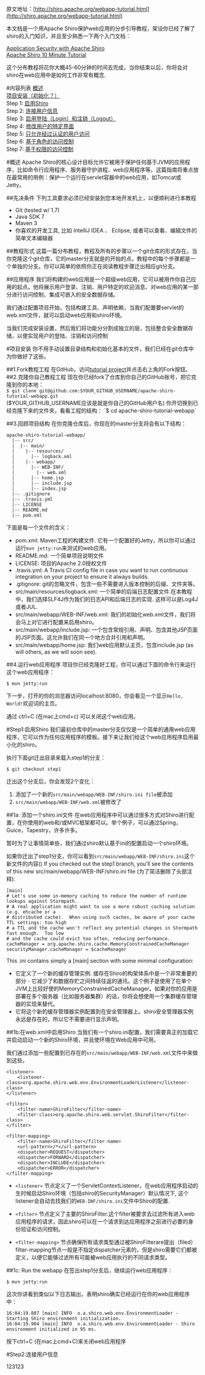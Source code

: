 原文地址：[http://shiro.apache.org/webapp-tutorial.html](http://shiro.apache.org/webapp-tutorial.html)

本文档是一个用Apache Shiro保护web应用的分步引导教程，架设你已经了解了shiro的入门知识，并且至少熟悉一下两个入门文档：

[Application Security with Apache Shiro](http://www.infoq.com/articles/apache-shiro)  
[Apache Shiro 10 Minute Tutorial](http://shiro.apache.org/10-minute-tutorial.html)

这个分布教程将花你大概45-60分钟的时间去完成，当你结束以后，你将会对shiro在web应用中是如何工作非常有概念.

#内容列表
[概述](#概述)  
[项目安装（初始化？）](#项目安装)  
Step 1: [启用Shiro](#step1启用shiro)  
Step 2: [连接用户信息](#step2连接用户信息)  
Step 3: [启用登陆（Login）和注销（Logout）](#step3)  
Step 4: [修改用户的特定界面](#step4)  
Step 5: [只允许经过认证的用户访问](#step5)  
Step 6: [基于角色的访问控制](#step6)  
Step 7: [基于权限的访问控制](#step7)  

#<span id="overview">概述</span>
Apache Shiro的核心设计目标允许它被用于保护任何基于JVM的应用程序，比如命令行应用程序、服务器守护进程、web应用程序等。这篇指南将重点放在最常用的用例：保护一个运行在servlet容器中的web应用，如Tomcat或Jetty。

##先决条件
下列工具要求必须已经安装到您本地开发机上，以便顺利进行本教程
* Git (tested w/ 1.7)  
* Java SDK 7  
* Maven 3  
* 你喜欢的开发工具, 比如 IntelliJ IDEA 、 Eclipse, 或者可以查看、编辑文件的简单文本编辑器

##教程形式
这篇一篇分布教程，教程及所有的步骤以一个git仓库的形式存在。当你克隆这个git仓库，它的master分支就是的开始的点。教程中的每个步骤都是一个单独的分支。你可以简单的依照你正在阅读教程步骤迁出相应git分支。

##应用程序
我们将构建的web应用是一个超级web应用，它可以被用作你自己应用的起点。他将展示用户登录、注销、用户特定的欢迎消息、对web应用的某一部分进行访问控制、集成可嵌入的安全数据存储。

我们通过配置项目开始，包括构建工具、声明依赖，当我们配置要servlet的web.xml文件，就可以启动web应用和shiro环境。

当我们完成安装设置，然后我们将功能分分割成独立的层，包括整合安全数据存储，以便实现用户的登陆、注销和访问控制

#项目安装
你不用手动设置目录结构和初始化基本的文件，我们已经在git仓库中为你做好了这些。

##1.Fork教程工程
在GitHub，访问[tutorial project](https://github.com/lhazlewood/apache-shiro-tutorial-webapp)并点击右上角的Fork按钮。
##2.克隆你自己教程工程
现在你已经fork了仓库到你自己的GitHub账号，把它克隆到你的本地：  
`$ git clone git@github.com:$YOUR_GITHUB_USERNAME/apache-shiro-tutorial-webapp.git`  
($YOUR_GITHUB_USERNAME应该是就是你自己的GitHub用户名)  
你开切换到已经克隆下来的文件夹，看看工程的结构：   
`$ cd apache-shiro-tutorial-webapp`

##3.回顾项目结构
在你克隆仓库后，你现在的master分支将会有以下结构： 
```
apache-shiro-tutorial-webapp/
  |-- src/
  |  |-- main/
  |    |-- resources/
  |      |-- logback.xml
  |    |-- webapp/
  |      |-- WEB-INF/
  |        |-- web.xml
  |      |-- home.jsp
  |      |-- include.jsp
  |      |-- index.jsp
  |-- .gitignore
  |-- .travis.yml
  |-- LICENSE
  |-- README.md
  |-- pom.xml
```
下面是每一个文件的含义：
* pom.xml: Maven工程的构建文件. 它有一个配置好的Jetty，所以你可以通过运行`mvn jetty:run`来测试的web应用。
* README.md: 一个简单项目说明文件
* LICENSE: 项目的Apache 2.0授权文件
* .travis.yml: A Travis CI config file in case you want to run continuous integration on your project to ensure it always builds.
* .gitignore: git的忽略文件，包含一些不需要进入版本控制的后缀、文件夹等。
* src/main/resources/logback.xml: 一个简单的后端日志配置文件.在本教程中，我们选择SLF4J作为我们的日志API和后端日志的实现. 这样可以是Log4J或者JUL.
* src/main/webapp/WEB-INF/web.xml: 我们的初始化web.xml文件，我们将会马上对它进行配置来启用shiro。
* src/main/webapp/include.jsp: 一个包含常规引用、声明、包含其他JSP页面的JSP页面。这允许我们在同一个地方合并引用和声明。
* src/main/webapp/home.jsp: 我们web应用默认主页，包含include.jsp (as will others, as we will soon see).

##4.运行web应用程序
项目你已经克隆好工程，你可以通过下面的命令行来运行这个web应用程序：
```
$ mvn jetty:run 
```
下一步，打开的你的浏览器访问localhost:8080，你会看见一个显示`Hello, World!`欢迎词的主页。

通过 ctrl+C (在mac上cmd+c) 可以关闭这个web应用。

#Step1:启用Shiro
我们最初仓库中的master分支仅仅是一个简单的通用web应用程序，它可以作为任何应用程序的模板。接下来让我们给这个web应用程序启用最小化的shiro。

执行下面git迁出目录来载入step1的分支：
```
$ git checkout step1
```
迁出这个分支后，你会发现2个变化：

1. 添加了一个新的`src/main/webapp/WEB-INF/shiro.ini file`被添加  
2. `src/main/webapp/WEB-INF/web.xml`被修改了  

##1a: 添加一个shiro.ini文件
在web应用程序中可以通过很多方式对Shiro进行配置，在你使用的web和/或MVC框架都可以。举个例子，可以通过Spring，Guice，Tapestry，许多许多。

暂时为了让事情简单些，我们通过shiro默认基于ini的配置启动一个shiro环境。

如果你迁出了step1分支，你可以看到`src/main/webapp/WEB-INF/shiro.ini`这个新文件的内容()
If you checked out the step1 branch, you’ll see the contents of this new src/main/webapp/WEB-INF/shiro.ini file (为了简洁删除了头部注释):
```
[main]
# Let's use some in-memory caching to reduce the number of runtime lookups against Stormpath.
# A real application might want to use a more robust caching solution (e.g. ehcache or a
# distributed cache).  When using such caches, be aware of your cache TTL settings: too high
# a TTL and the cache won't reflect any potential changes in Stormpath fast enough.  Too low
# and the cache could evict too often, reducing performance.
cacheManager = org.apache.shiro.cache.MemoryConstrainedCacheManager
securityManager.cacheManager = $cacheManager
```

This .ini contains simply a [main] section with some minimal configuration:

* 它定义了一个新的缓存管理实例. 缓存在Shiro的构架体系中是一个非常重要的部分 - 它减少了和数据存贮之间持续往返的通讯。这个例子是使用了在单个JVM上比较好使的MemoryConstrainedCacheManager。如果对你的应用是部署在多个服务器（比如服务器集群）的话，你将会想使用一个集群缓存管理器的实现来替代。
* 它将这个新的缓存管理器实例配置到在安全管理器上。shiro安全管理器实例永远是存在的，所以它不需要进行显示声明。

##1b:在web.xml中启用Shiro
当我们有一个shiro.ini配置，我们需要真正的加载它并启动启动一个新的Shiro环境，并且使环境在Web应用中可用。

我们通过添加一些配置到已存在的`src/main/webapp/WEB-INF/web.xml`文件中来做到这些。
```
<listener>
    <listener-class>org.apache.shiro.web.env.EnvironmentLoaderListener</listener-class>
</listener>

<filter>
    <filter-name>ShiroFilter</filter-name>
    <filter-class>org.apache.shiro.web.servlet.ShiroFilter</filter-class>
</filter>

<filter-mapping>
    <filter-name>ShiroFilter</filter-name>
    <url-pattern>/*</url-pattern>
    <dispatcher>REQUEST</dispatcher>
    <dispatcher>FORWARD</dispatcher>
    <dispatcher>INCLUDE</dispatcher>
    <dispatcher>ERROR</dispatcher>
</filter-mapping>
```

* `<listener>` 节点定义了一个ServletContextListener，在web应用程序启动的生时候启动Shiro环境（包括shiro的SecurityManager）默认情况下, 这个listener会自动去找我们的`WEB-INF/shiro.ini`文件中Shiro的配置.

* `<filter>` 节点定义了主要的ShiroFilter.这个filter被要求去过滤所有进入web应用程序的请求，因此shiro可以在一个请求到达应用程序之前进行必要的身份验证和访问控制。

* `<filter-mapping>` 节点确保所有请求类型通过被ShiroFilterare提出（filed）filter-mapping节点一般是不指定dispatcher元素的，但是shiro需要它们都被定义，以便它能够过滤所有可能被web应用执行的不同请求类型。

##1c: Run the webapp
在签出step1分支后，继续运行web应用程序：
```
$ mvn jetty:run
```
这次你讲看到类似以下日志输出，表明shiro确实已经运行在你的web应用程序中：
```
16:04:19.807 [main] INFO  o.a.shiro.web.env.EnvironmentLoader - Starting Shiro environment initialization.
16:04:19.904 [main] INFO  o.a.shiro.web.env.EnvironmentLoader - Shiro environment initialized in 95 ms.
```
按下ctrl+C (在mac上cmd+C)来关闭web应用程序

#Step2:连接用户信息

123123
